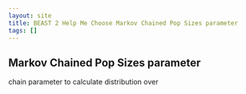 ```yaml
---
layout: site
title: BEAST 2 Help Me Choose Markov Chained Pop Sizes parameter
tags: []
---
```


## Markov Chained Pop Sizes parameter

chain parameter to calculate distribution over
